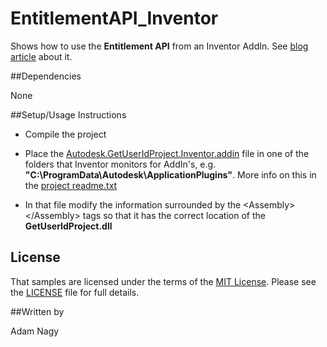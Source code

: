 EntitlementAPI_Inventor
==========

Shows how to use the **Entitlement API** from an Inventor AddIn. See [blog article](http://adndevblog.typepad.com/manufacturing/2015/03/entitlement-api-in-inventor.html) about it.

##Dependencies

None

##Setup/Usage Instructions

* Compile the project

* Place the [Autodesk.GetUserIdProject.Inventor.addin](GetUserIdProject/Autodesk.GetUserIdProject.Inventor.addin) file in one of the folders that Inventor monitors for AddIn's, e.g. **"C:\ProgramData\Autodesk\ApplicationPlugins"**. More info on this in the [project readme.txt](GetUserIdProject/Readme.txt) 

* In that file modify the information surrounded by the &lt;Assembly&gt;&lt;/Assembly&gt; tags so that it has the correct location of the **GetUserIdProject.dll**

## License

That samples are licensed under the terms of the [MIT License](http://opensource.org/licenses/MIT). Please see the [LICENSE](LICENSE) file for full details.

##Written by 

Adam Nagy


